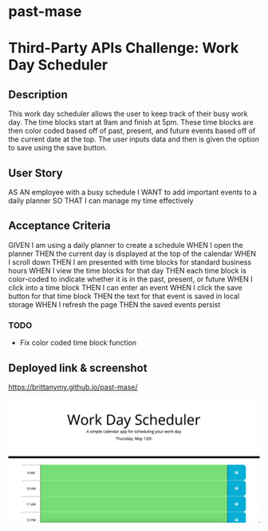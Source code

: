 # past-mase
# Third-Party APIs Challenge: Work Day Scheduler

## Description
This work day scheduler allows the user to keep track of their busy work day. The time blocks start at 9am and finish at 5pm. These time blocks are then color coded based off of past, present, and future events based off of the current date at the top. The user inputs data and then is given the option to save using the save button. 

## User Story 
AS AN employee with a busy schedule
I WANT to add important events to a daily planner
SO THAT I can manage my time effectively

## Acceptance Criteria 
GIVEN I am using a daily planner to create a schedule
WHEN I open the planner
THEN the current day is displayed at the top of the calendar
WHEN I scroll down
THEN I am presented with time blocks for standard business hours
WHEN I view the time blocks for that day
THEN each time block is color-coded to indicate whether it is in the past, present, or future
WHEN I click into a time block
THEN I can enter an event
WHEN I click the save button for that time block
THEN the text for that event is saved in local storage
WHEN I refresh the page
THEN the saved events persist

### TODO
-   Fix color coded time block function

## Deployed link & screenshot
https://brittanymy.github.io/past-mase/

![Work Day Scheduler](./assets/images/workdayscheduler.png)
